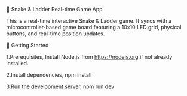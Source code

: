 🎲 Snake & Ladder Real-time Game App

This is a real-time interactive Snake & Ladder game. It syncs with a microcontroller-based game board featuring a 10x10 LED grid, physical buttons, and real-time position updates.

🚀 Getting Started

1.Prerequisites,
  Install Node.js from https://nodejs.org if not already installed.

2.Install dependencies,
  npm install

3.Run the development server,
  npm run dev
